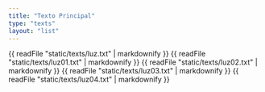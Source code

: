```yaml
---
title: "Texto Principal"
type: "texts"
layout: "list"
---
```


{{ readFile "static/texts/luz.txt" | markdownify }}
{{ readFile "static/texts/luz01.txt" | markdownify }}
{{ readFile "static/texts/luz02.txt" | markdownify }}
{{ readFile "static/texts/luz03.txt" | markdownify }}
{{ readFile "static/texts/luz04.txt" | markdownify }}
